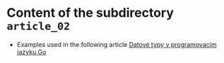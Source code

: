 # Content of the subdirectory `article_02`

  * Examples used in the following article
  [Datové typy v programovacím jazyku Go](https://www.root.cz/clanky/datove-typy-v-programovacim-jazyku-go/)
